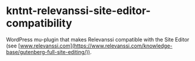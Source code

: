 # kntnt-relevanssi-site-editor-compatibility
WordPress mu-plugin that makes Relevanssi compatible with the Site Editor (see [www.relevanssi.com](https://www.relevanssi.com/knowledge-base/gutenberg-full-site-editing/)).
